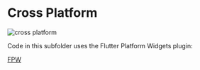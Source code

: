 # Cross Platform

![cross platform](./media/crossplaform.png)

Code in this subfolder uses the Flutter Platform Widgets 
plugin:

[FPW](https://pub.dev/packages/flutter_platform_widgets)